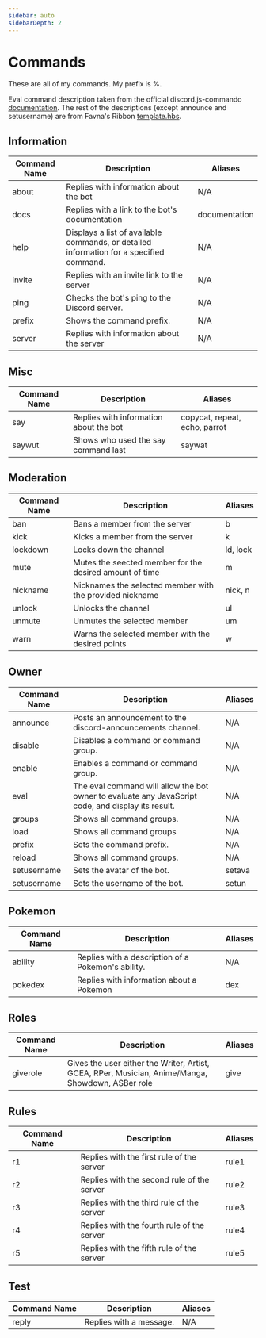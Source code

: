 ```yaml
---
sidebar: auto
sidebarDepth: 2
---
```


# Commands
<div is="discord-messages">
	<discord-message author="Officer Magnezone" avatar="magnezone" :bot="true" role-color="#3498db">
	    These are all of my commands. My prefix is %.
	</discord-message>
</div>

Eval command description taken from the official discord.js-commando [documentation](https://discord.js.org/#/docs/commando/master/commands/builtins). The rest of the descriptions (except announce and setusername) are from Favna's Ribbon [template.hbs](https://raw.githubusercontent.com/Favna/ribbon/a4b6542868aa90ebf6df557dec441f7431a14562/docs/template.hbs).

## Information
| Command Name  | Description   | Aliases |
| ------------- |-------------  |------------- |
| about			| Replies with information about the bot | N/A |
| docs			| Replies with a link to the bot's documentation | documentation |
| help          | Displays a list of available commands, or detailed information for a specified command. | N/A |
| invite		| Replies with an invite link to the server | N/A |
| ping          | Checks the bot's ping to the Discord server.     | N/A |
| prefix        | Shows the command prefix.      | N/A |
| server 		| Replies with information about the server | N/A

## Misc
| Command Name  | Description   | Aliases |
| ------------- |-------------  |------------- |
| say			| Replies with information about the bot | copycat, repeat, echo, parrot |
| saywut		| Shows who used the say command last | saywat |

## Moderation
| Command Name          | Description   | Aliases |
| ------------- |-------------  |------------- |
| ban      | Bans a member from the server | b |
| kick      | Kicks a member from the server | k |
| lockdown 	| Locks down the channel | ld, lock |
| mute		| Mutes the seected member for the desired amount of time | m |
| nickname      | Nicknames the selected member with the provided nickname | nick, n |
| unlock      | Unlocks the channel | ul |
| unmute	| Unmutes the selected member | um |
| warn      | Warns the selected member with the desired points | w |

## Owner
| Command Name          | Description   | Aliases |
| ------------- |-------------  |------------- |
| announce      | Posts an announcement to the discord-announcements channel.                   | N/A |
| disable       | Disables a command or command group. | N/A |
| enable        | Enables a command or command group.  | N/A |
| eval          | The eval command will allow the bot owner to evaluate any JavaScript code, and display its result.      | N/A |
| groups        | Shows all command groups.      | N/A |
| load          | Shows all command groups      | N/A |
| prefix        | Sets the command prefix.      | N/A |
| reload        | Shows all command groups.      | N/A |
| setusername   | Sets the avatar of the bot.  | setava |
| setusername   | Sets the username of the bot.  | setun |

## Pokemon
| Command Name | Description   | Aliases |
| ------------- |-------------  |------------- |
| ability      | Replies with a description of a Pokemon's ability. | N/A |
| pokedex	   | Replies with information about a Pokemon | dex |

## Roles
| Command Name          | Description   | Aliases |
| ------------- |-------------  |------------- |
| giverole      | Gives the user either the Writer, Artist, GCEA, RPer, Musician, Anime/Manga, Showdown, ASBer role | give |

## Rules
| Command Name          | Description   | Aliases |
| ------------- |-------------  |------------- |
| r1      | Replies with the first rule of the server | rule1 |
| r2      | Replies with the second rule of the server | rule2 |
| r3      | Replies with the third rule of the server | rule3 |
| r4      | Replies with the fourth rule of the server | rule4 |
| r5      | Replies with the fifth rule of the server | rule5 |

## Test
| Command Name          | Description   | Aliases |
| ------------- |-------------  |------------- |
| reply      | Replies with a message. | N/A |
